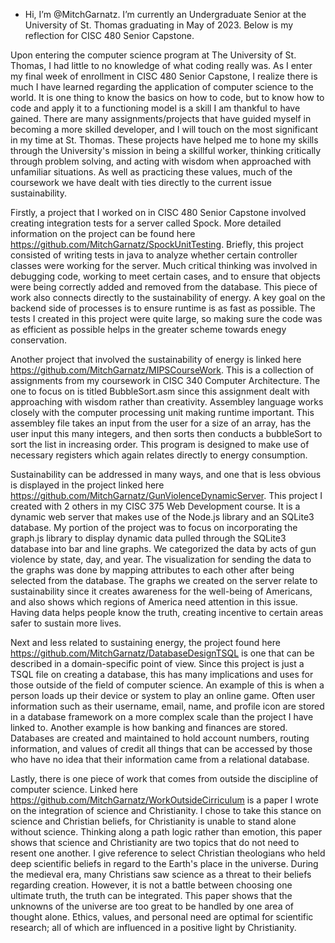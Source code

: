 - Hi, I’m @MitchGarnatz. I’m currently an Undergraduate Senior at the University of St. Thomas graduating in May of 2023. Below is my reflection for CISC 480 Senior Capstone.

Upon entering the computer science program at The University of St. Thomas, I had little to no knowledge of what coding really was. As I enter my final week of enrollment in CISC 480 Senior Capstone, I realize there is much I have learned regarding the application of computer science to the world. It is one thing to know the basics on how to code, but to know how to code and apply it to a functioning model is a skill I am thankful to have gained. There are many assignments/projects that have guided myself in becoming a more skilled developer, and I will touch on the most significant in my time at St. Thomas. These projects have helped me to hone my skills through the University's mission in being a skillful worker, thinking critically through problem solving, and acting with wisdom when approached with unfamiliar situations. As well as practicing these values, much of the coursework we have dealt with ties directly to the current issue sustainability. 

Firstly, a project that I worked on in CISC 480 Senior Capstone involved creating integration tests for a server called Spock. More detailed information on the project can be found here https://github.com/MitchGarnatz/SpockUnitTesting. Briefly, this project consisted of writing tests in java to analyze whether certain controller classes were working for the server. Much critical thinking was involved in debugging code, working to meet certain cases, and to ensure that objects were being correctly added and removed from the database. This piece of work also connects directly to the sustainability of energy. A key goal on the backend side of processes is to ensure runtime is as fast as possible. The tests I created in this project were quite large, so making sure the code was as efficient as possible helps in the greater scheme towards enegy conservation. 

Another project that involved the sustainability of energy is linked here https://github.com/MitchGarnatz/MIPSCourseWork. This is a collection of assignments from my coursework in CISC 340 Computer Architecture. The one to focus on is titled BubbleSort.asm since this assignment dealt with approaching with wisdom rather than creativity. Assembley language works closely with the computer processing unit making runtime important. This assembley file takes an input from the user for a size of an array, has the user input this many integers, and then sorts then conducts a bubbleSort to sort the list in increasing order. This program is designed to make use of necessary registers which again relates directly to energy consumption. 

Sustainability can be addressed in many ways, and one that is less obvious is displayed in the project linked here https://github.com/MitchGarnatz/GunViolenceDynamicServer. This project I created with 2 others in my CISC 375 Web Development course. It is a dynamic web server that makes use of the Node.js library and an SQLite3 database. My portion of the project was to focus on incorporating the graph.js library to display dynamic data pulled through the SQLite3 database into bar and line graphs. We categorized the data by acts of gun violence by state, day, and year. The visualization for sending the data to the graphs was done by mapping attributes to each other after being selected from the database. The graphs we created on the server relate to sustainability since it creates awareness for the well-being of Americans, and also shows which regions of America need attention in this issue. Having data helps people know the truth, creating incentive to certain areas safer to sustain more lives. 

Next and less related to sustaining energy, the project found here https://github.com/MitchGarnatz/DatabaseDesignTSQL is one that can be described in a domain-specific point of view. Since this project is just a TSQL file on creating a database, this has many implications and uses for those outside of the field of computer science. An example of this is when a person loads up their device or system to play an online game. Often user information such as their username, email, name, and profile icon are stored in a database framework on a more complex scale than the project I have linked to. Another example is how banking and finances are stored. Databases are created and maintained to hold account numbers, routing information, and values of credit all things that can be accessed by those who have no idea that their information came from a relational database. 

Lastly, there is one piece of work that comes from outside the discipline of computer science. Linked here https://github.com/MitchGarnatz/WorkOutsideCirriculum is a paper I wrote on the integration of science and Christianity. I chose to take this stance on science and Christian beliefs, for Christianity is unable to stand alone without science. Thinking along a path logic rather than emotion, this paper shows that science and Christianity are two topics that do not need to resent one another. I give reference to select Christian theologians who held deep scientific beliefs in regard to the Earth's place in the universe. During the medieval era, many Christians saw science as a threat to their beliefs regarding creation. However, it is not a battle between choosing one ultimate truth, the truth can be integrated. This paper shows that the unknowns of the universe are too great to be handled by one area of thought alone. Ethics, values, and personal need are optimal for scientific research; all of which are influenced in a positive light by Christianity.
